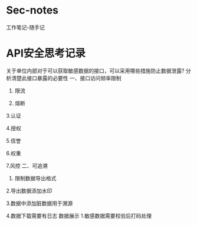 # Sec-notes
工作笔记-随手记

# API安全思考记录
关于单位内部对于可以获取敏感数据的接口，可以采用哪些措施防止数据泄露?
分析清楚此接口暴露的必要性
一、接口访问频率限制
1. 限流

2. 熔断

3.认证

4.授权

5.信誉

6.权重

7.风控
二、可追溯
1. 限制数据导出格式

2.导出数据添加水印

3.数据中添加脏数据用于溯源

4.数据下载需要有日志
   数据展示
1.敏感数据需要校验后打码处理
